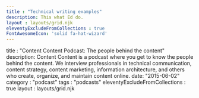 ```yaml
---
title : "Technical writing examples"
description: This what Ed do.
layout : layouts/grid.njk
eleventyExcludeFromCollections : true
FontAwesomeIcon: 'solid fa-hat-wizard'
---
```


title : "Content Content Podcast: The people behind the content"
description: Content Content is a podcast where you get to know the people behind the content. We interview professionals in technical communication, content strategy, content marketing, information architecture, and others who create, organize, and maintain content online.
date: "2015-06-02"
category : "podcast"
tags : "podcasts"
eleventyExcludeFromCollections : true
layout : layouts/grid.njk
